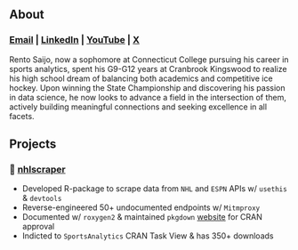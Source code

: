 ## About
### [Email](rentosaijo0527@gmail.com) | [LinkedIn](https://www.linkedin.com/in/rentosaijo/) | [YouTube](https://youtu.be/hGM1t6usDQ8?si=D6O6WBWfQFrLhNOu) | [X](https://x.com/RentoSaijo)
Rento Saijo, now a sophomore at Connecticut College pursuing his career in sports analytics, spent his G9-G12 years at Cranbrook Kingswood to realize his high school dream of balancing both academics and competitive ice hockey. Upon winning the State Championship and discovering his passion in data science, he now looks to advance a field in the intersection of them, actively building meaningful connections and seeking excellence in all facets.

## Projects
### 🏒 [nhlscraper](https://github.com/RentoSaijo/nhlscraper)
- Developed R-package to scrape data from `NHL` and `ESPN` APIs w/ `usethis` & `devtools`
- Reverse-engineered 50+ undocumented endpoints w/ `Mitmproxy`
- Documented w/ `roxygen2` & maintained `pkgdown` [website](https://rentosaijo.github.io/nhlscraper/) for CRAN approval
- Indicted to `SportsAnalytics` CRAN Task View & has 350+ downloads
